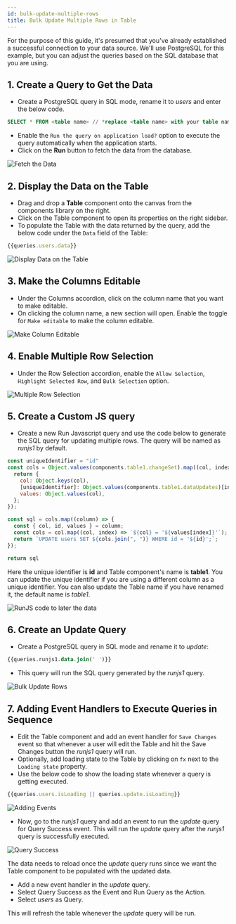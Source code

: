 ```yaml
---
id: bulk-update-multiple-rows
title: Bulk Update Multiple Rows in Table
---
```

<div style={{paddingBottom:'24px'}}>
For the purpose of this guide, it's presumed that you've already established a successful connection to your data source. We'll use PostgreSQL for this example, but you can adjust the queries based on the SQL database that you are using.

</div>

<div>

## 1. Create a Query to Get the Data

- Create a PostgreSQL query in SQL mode, rename it to *users* and enter the below code.
  
```sql
SELECT * FROM <table name> // *replace <table name> with your table name*
```
- Enable the `Run the query on application load?` option to execute the query automatically when the application starts. 
- Click on the **Run** button to fetch the data from the database.

<div style={{textAlign: 'center'}}>
    <img style={{ border:'0', marginBottom:'15px' }} className="screenshot-full" src="/img/how-to/bulk-update-multiple/new/data.png" alt="Fetch the Data" />
</div>

</div>

<div>

## 2. Display the Data on the Table

- Drag and drop a **Table** component onto the canvas from the components library on the right.
- Click on the Table component to open its properties on the right sidebar.
- To populate the Table with the data returned by the query, add the below code under the `Data` field of the Table:
```js
{{queries.users.data}}
```

<div style={{textAlign: 'center'}}>
    <img style={{ border:'0', marginBottom:'15px' }} className="screenshot-full" src="/img/how-to/bulk-update-multiple/new/populate.png" alt="Display Data on the Table" />
</div>

</div>

<div>

## 3. Make the Columns Editable

- Under the Columns accordion, click on the column name that you want to make editable.
- On clicking the column name, a new section will open. Enable the toggle for `Make editable` to make the column editable.

<div style={{textAlign: 'center'}}>
    <img style={{ border:'0', marginBottom:'15px' }} className="screenshot-full" src="/img/how-to/bulk-update-multiple/new/editable.png" alt="Make Column Editable" />
</div>

</div>

<div>

## 4. Enable Multiple Row Selection

- Under the Row Selection accordion, enable the `Allow Selection`, `Highlight Selected Row`, and `Bulk Selection` option.

<div style={{textAlign: 'center'}}>
    <img style={{ border:'0', marginBottom:'15px' }} className="screenshot-full" src="/img/how-to/bulk-update-multiple/new/rowselect.png" alt="Multiple Row Selection" />
</div>

</div>

<div>

## 5. Create a Custom JS query

- Create a new Run Javascript query and use the code below to generate the SQL query for updating multiple rows. The query will be named as *runjs1* by default. 

```js
const uniqueIdentifier = "id"
const cols = Object.values(components.table1.changeSet).map((col, index) => {
  return {
    col: Object.keys(col),
    [uniqueIdentifier]: Object.values(components.table1.dataUpdates)[index][uniqueIdentifier],
    values: Object.values(col),
  };
});

const sql = cols.map((column) => {
  const { col, id, values } = column;
  const cols = col.map((col, index) => `${col} = '${values[index]}'`);
  return `UPDATE users SET ${cols.join(", ")} WHERE id = '${id}';`;
});

return sql
```

Here the unique identifier is **id** and Table component's name is **table1**. You can update the unique identifier if you are using a different column as a unique identifier. You can also update the Table name if you have renamed it, the default name is *table1*.

<div style={{textAlign: 'center'}}>
    <img style={{ border:'0', marginBottom:'15px' }} className="screenshot-full" src="/img/how-to/bulk-update-multiple/new/runjs1.png" alt="RunJS code to later the data" />
</div>

</div>

<div>

## 6. Create an Update Query

- Create a PostgreSQL query in SQL mode and rename it to *update*:
    
```sql
{{queries.runjs1.data.join(' ')}}
```

- This query will run the SQL query generated by the *runjs1* query.

<div style={{textAlign: 'center'}}>
    <img style={{ border:'0', marginBottom:'15px' }} className="screenshot-full" src="/img/how-to/bulk-update-multiple/new/update.png" alt="Bulk Update Rows" />
</div>

</div>

<div>

## 7. Adding Event Handlers to Execute Queries in Sequence

- Edit the Table component and add an event handler for `Save Changes` event so that whenever a user will edit the Table and hit the Save Changes button the *runjs1* query will run.
- Optionally, add loading state to the Table by clicking on `fx` next to the `Loading state` property.
- Use the below code to show the loading state whenever a query is getting executed.
```js
{{queries.users.isLoading || queries.update.isLoading}}
```

<div style={{textAlign: 'center'}}>
    <img style={{ border:'0' }} className="screenshot-full" src="/img/how-to/bulk-update-multiple/new/savechanges.png" alt="Adding Events" />
</div>

- Now, go to the *runjs1* query and add an event to run the *update* query for Query Success event. This will run the *update* query after the *runjs1* query is successfully executed.

<div style={{textAlign: 'center'}}>
    <img style={{ border:'0' }} className="screenshot-full" src="/img/how-to/bulk-update-multiple/new/querysuccess.png" alt="Query Success" />
</div>

The data needs to reload once the *update* query runs since we want the Table component to be populated with the updated data. 

- Add a new event handler in the *update* query.
- Select Query Success as the Event and Run Query as the Action.
- Select *users* as Query.

This will refresh the table whenever the *update* query will be run.

</div>